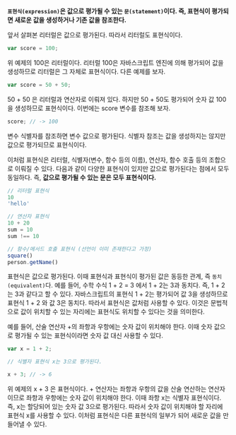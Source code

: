 **`표현식(expression)`은 값으로 평가될 수 있는 `문(statement)`이다. 즉, 표현식이 평가되면 새로운 값을 생성하거나 기존 값을 참조한다.**

앞서 살펴본 리터럴은 값으로 평가된다. 따라서 리터럴도 표현식이다.

```javascript
var score = 100;
```

위 예제의 100은 리터럴이다. 리터럴 100은 자바스크립트 엔진에 의해 평가되어 값을 생성하므로 리터럴은 그 자체로 표현식이다. 다른 예제를 보자.

```javascript
var score = 50 + 50;
```

50 + 50 은 리터럴과 연산자로 이뤄져 있다. 하지만 50 + 50도 평가되어 숫자 값 100을 생성하므로 표현식이다. 이번에는 score 변수를 참조해 보자.

```javascript
score; // -> 100
```

변수 식별자를 참조하면 변수 값으로 평가된다. 식별자 참조는 값을 생성하지는 않지만 값으로 평가되므로 표현식이다.

이처럼 표현식은 리터럴, 식별자(변수, 함수 등의 이름), 연산자, 함수 호출 등의 조합으로 이뤄질 수 있다. 다음과 같이 다양한 표현식이 있지만 값으로 평가된다는 점에서 모두 동일하다. 즉, **값으로 평가될 수 있는 문은 모두 표현식이다.**

```javascript
// 리터럴 표현식
10
'hello'

// 연산자 표현식
10 + 20
sum = 10
sum !== 10

// 함수/메서드 호출 표현식 (선언이 이미 존재한다고 가정)
square()
person.getName()
```

표현식은 값으로 평가된다. 이때 표현식과 표현식이 평가된 값은 동등한 관계, 즉 `동치(equivalent)`다. 예를 들어, 수학 수식 1 + 2 = 3 에서 1 + 2는 3과 동치다. 즉, 1 + 2는 3과 같다고 할 수 있다. 자바스크립트의 표현식 1 + 2는 평가되어 값 3을 생성하므로 표현식 1 + 2 와 값 3은 동치다. 따라서 표현식은 값처럼 사용할 수 있다. 이것은 문법적으로 값이 위치할 수 있는 자리에는 표현식도 위치할 수 있다는 것을 의미한다.

예를 들어, 산술 연산자 +의 좌항과 우항에는 숫자 값이 위치해야 한다. 이때 숫자 값으로 평가될 수 있는 표현식이라면 숫자 값 대신 사용할 수 있다.

```javascript
var x = 1 + 2;

// 식별자 표현식 x는 3으로 평가된다.

x + 3; // -> 6
```

위 예제의 x + 3 은 표현식이다. + 연산자는 좌항과 우항의 값을 산술 연산하는 연산자이므로 좌항과 우항에는 숫자 값이 위치해야 한다. 이때 좌항 x는 식별자 표현식이다. 즉, x는 할당되어 있는 숫자 값 3으로 평가된다. 따라서 숫자 값이 위치해야 할 자리에 표현식 x를 사용할 수 있다. 이처럼 표현식은 다른 표현식의 일부가 되어 새로운 값을 만들어낼 수 있다.